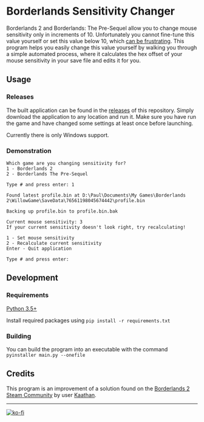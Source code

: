 # Borderlands Sensitivity Changer

Borderlands 2 and Borderlands: The Pre-Sequel allow you to change mouse sensitivity only in increments of 10. Unfortunately you cannot fine-tune this value yourself or set this value below 10, which [can be frustrating](https://www.google.com/search?q=borderlands+2+sensitivity+too+high). This program helps you easily change this value yourself by walking you through a simple automated process, where it calculates the hex offset of your mouse sensitivity in your save file and edits it for you.

## Usage

### Releases

The built application can be found in the [releases](https://github.com/biggestcookie/borderlands-sensitivity-changer/releases) of this repository. Simply download the application to any location and run it. Make sure you have run the game and have changed some settings at least once before launching.

Currently there is only Windows support.

### Demonstration

```
Which game are you changing sensitivity for?
1 - Borderlands 2
2 - Borderlands The Pre-Sequel

Type # and press enter: 1

Found latest profile.bin at D:\Paul\Documents\My Games\Borderlands 2\WillowGame\SaveData\76561198045674442\profile.bin

Backing up profile.bin to profile.bin.bak

Current mouse sensitivity: 3
If your current sensitivity doesn't look right, try recalculating!

1 - Set mouse sensitivity
2 - Recalculate current sensitivity
Enter - Quit application

Type # and press enter:
```

## Development

### Requirements

[Python 3.5+](https://www.python.org/downloads/)

Install required packages using `pip install -r requirements.txt`

### Building

You can build the program into an executable with the command `pyinstaller main.py --onefile`

## Credits

This program is an improvement of a solution found on the [Borderlands 2 Steam Community](https://steamcommunity.com/app/49520/discussions/0/882960797527726404/) by user [Kaathan](https://steamcommunity.com/id/Kaathan).

---

[![ko-fi](https://www.ko-fi.com/img/githubbutton_sm.svg)](https://ko-fi.com/W7W71USFG)
